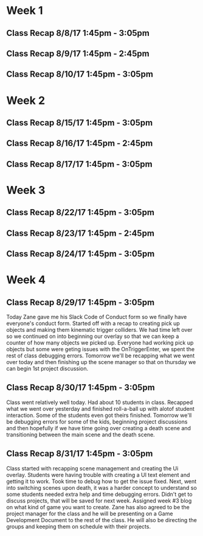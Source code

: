# Week 1
## Class Recap 8/8/17 1:45pm - 3:05pm


## Class Recap 8/9/17 1:45pm - 2:45pm


## Class Recap 8/10/17 1:45pm - 3:05pm


# Week 2
## Class Recap 8/15/17 1:45pm - 3:05pm


## Class Recap 8/16/17 1:45pm - 2:45pm


## Class Recap 8/17/17 1:45pm - 3:05pm


# Week 3
## Class Recap 8/22/17 1:45pm - 3:05pm


## Class Recap 8/23/17 1:45pm - 2:45pm


## Class Recap 8/24/17 1:45pm - 3:05pm

# Week 4
## Class Recap 8/29/17 1:45pm - 3:05pm
Today Zane gave me his Slack Code of Conduct form so we finally have everyone's conduct form.  Started off with a recap to creating pick up objects and making them kinematic trigger colliders.  We had time left over so we continued on into beginning our overlay so that we can keep a counter of how many objects we picked up.  Everyone had working pick up objects but some were geting issues with the OnTriggerEnter, we spent the rest of class debugging errors.  Tomorrow we'll be recapping what we went over today and then finishing up the scene manager so that on thursday we can begin 1st project discussion.

## Class Recap 8/30/17 1:45pm - 3:05pm
Class went relatively well today.  Had about 10 students in class.  Recapped what we went over yesterday and finished roll-a-ball up with alotof student interaction.  Some of the students even got theirs finished.  Tomorrow we'll be debugging errors for some of the kids, beginning project discussions and then hopefully if we have time going over creating a death scene and transitioning between the main scene and the death scene.

## Class Recap 8/31/17 1:45pm - 3:05pm
Class started with recapping scene management and creating the Ui overlay.  Students were having trouble with creating a UI text element and getting it to work.  Took time to debug how to get the issue fixed.  Next, went into switching scenes upon death, it was a harder concept to understand so some students needed extra help and time debugging errors.  Didn't get to discuss projects, that will be saved for next week.  Assigned week #3 blog on what kind of game you want to create.  Zane has also agreed to be the project manager for the class and he will be presenting on a Game Development Document to the rest of the class.  He will also be directing the groups and keeping them on schedule with their projects.